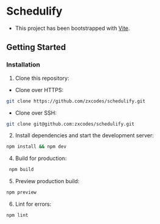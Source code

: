 # Schedulify

- This project has been bootstrapped with [Vite](https://vitejs.dev/).

## Getting Started

### Installation

1. Clone this repository:

- Clone over HTTPS:

```bash
git clone https://github.com/zxcodes/schedulify.git
```

- Clone over SSH:

```bash
git clone git@github.com:zxcodes/schedulify.git
```

2. Install dependencies and start the development server:

```bash
npm install && npm dev
```

4. Build for production:

```bash
 npm build
```

5. Preview production build:

```bash
npm preview
```

6. Lint for errors:

```bash
npm lint
```

